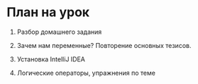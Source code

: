 # План на урок

1. Разбор домашнего задания

2. Зачем нам переменные? Повторение основных тезисов.

3. Установка IntelliJ IDEA

4. Логические операторы, упражнения по теме
